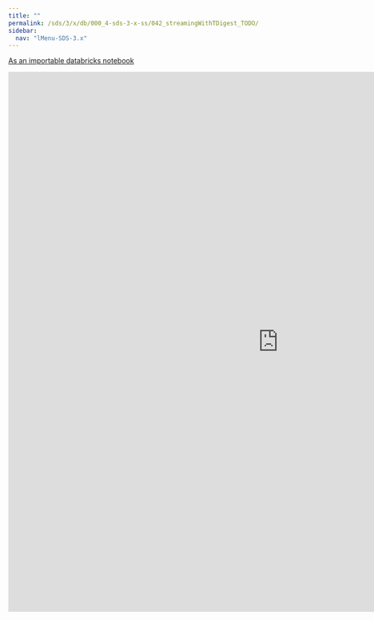 ```yaml
---
title: ""
permalink: /sds/3/x/db/000_4-sds-3-x-ss/042_streamingWithTDigest_TODO/
sidebar:
  nav: "lMenu-SDS-3.x"
---
```


[As an importable databricks notebook](https://lamastex.github.io/scalable-data-science/sds/3/x/db/000_4-sds-3-x-ss/042_streamingWithTDigest_TODO.html)

<iframe src="https://lamastex.github.io/scalable-data-science/sds/3/x/db/000_4-sds-3-x-ss/042_streamingWithTDigest_TODO.html" width="1080" height="1080" frameborder="0"></iframe>
